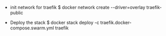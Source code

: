 
- init network for traefik
$ docker network create --driver=overlay traefik-public

- Deploy the stack
$ docker stack deploy -c traefik.docker-compose.swarm.yml traefik
